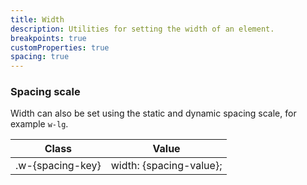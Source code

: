 ```yaml
---
title: Width
description: Utilities for setting the width of an element.
breakpoints: true
customProperties: true
spacing: true
---
```

<table-utility prefix="w" property="width" custom-property="w"></table-utility>

### Spacing scale
Width can also be set using the static and dynamic spacing scale, for example `w-lg`. 

<div class="max-h-288 overflow-y-auto mb-32 preflight-revert">
	<table class="vv-table vv-table--inline-spacing">
		<thead class="sticky z-sticky top-0 bg-surface-1">
			<tr>
				<th>
					Class
				</th>
				<th>
					Value
				</th>
			</tr>
		</thead>
		<tbody class="align-baseline">
			<tr>
				<td translate="no" class="font-mono text-accent whitespace-wrap">
					.w-{spacing-key}
				</td>
				<td translate="no" class="font-mono text-info whitespace-wrap">
					width: {spacing-value};
				</td>
		</tbody>
	</table>
</div>
